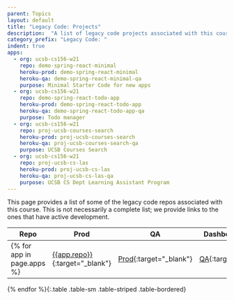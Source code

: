 ```yaml
---
parent: Topics
layout: default
title: "Legacy Code: Projects"
description:  "A list of legacy code projects associated with this course"
category_prefix: "Legacy Code: "
indent: true
apps: 
  - org: ucsb-cs156-w21
    repo: demo-spring-react-minimal
    heroku-prod: demo-spring-react-minimal
    heroku-qa: demo-spring-react-minimal-qa
    purpose: Minimal Starter Code for new apps
  - org: ucsb-cs156-w21
    repo: demo-spring-react-todo-app
    heroku-prod: demo-spring-react-todo-app
    heroku-qa: demo-spring-react-todo-app-qa
    purpose: Todo manager  
  - org: ucsb-cs156-w21
    repo: proj-ucsb-courses-search
    heroku-prod: proj-ucsb-courses-search
    heroku-qa: proj-ucsb-courses-search-qa
    purpose: UCSB Courses Search  
  - org: ucsb-cs156-w21
    repo: proj-ucsb-cs-las
    heroku-prod: proj-ucsb-cs-las
    heroku-qa: proj-ucsb-cs-las-qa
    purpose: UCSB CS Dept Learning Assistant Program  
---
```


This page provides a list of some of the legacy code repos associated with this course.  This is not necessarily a complete list; we provide links to the ones that 
have active development.

| Repo | Prod | QA | Dashboard (prod) | Dashboard (qa) | Purpose |    
|------|-----------------|-------------|---------------|-----------|----------|
{% for app in page.apps %}| [{{app.repo}}](https://github.com/{{app.org}}/{{app.repo}}){:target="_blank"} | [Prod](https://{{app.heroku-prod}}.herokuapp.com){:target="_blank"} | [QA](https://{{app.heroku-qa}}.herokuapp.com){:target="_blank"} | [Prod Heroku Dashboard](https://dashboard.heroku.com/apps/{{app.heroku-prod}}){:target="_blank"} | [QA Heroku Dashboard](https://dashboard.heroku.com/apps/{{app.heroku-qa}}){:target="_blank"} | {{app.purpose}} |
{% endfor %}{:.table .table-sm .table-striped .table-bordered}



